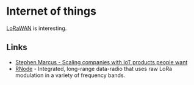 # Internet of things
[LoRaWAN](lorawan.md) is interesting.

## Links
- [Stephen Marcus - Scaling companies with IoT products people want](https://www.youtube.com/watch?v=QokRyWPxE10&t=5s)
- [RNode](https://unsigned.io/projects/rnode/) - Integrated, long-range data-radio that uses raw LoRa modulation in a variety of frequency bands.